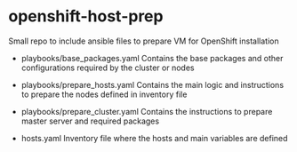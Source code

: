 # openshift-host-prep
Small repo to include ansible files to prepare VM for OpenShift installation


- playbooks/base_packages.yaml
Contains the base packages and other configurations required by the cluster or nodes

- playbooks/prepare_hosts.yaml
Contains the main logic and instructions to prepare the nodes defined in inventory file

- playbooks/prepare_cluster.yaml
Contains the instructions to prepare master server and required packages

- hosts.yaml
Inventory file where the hosts and main variables are defined